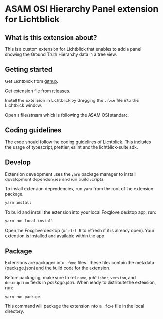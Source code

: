 # ASAM OSI Hierarchy Panel extension for Lichtblick

## What is this extension about?

This is a custom extension for Lichtblick that enables to add a panel showing the Ground Truth Hierarchy data in a tree view.

## Getting started

Get Lichtblick from [github](https://github.com/Lichtblick-Suite/lichtblick/releases).

Get extension file from [releases](https://github.com/Lichtblick-Suite/asam-osi-converter/releases).

Install the extension in Lichtblick by dragging the `.foxe` file into the Lichtblick window.

Open a file/stream which is following the ASAM OSI standard.

## Coding guidelines

The code should follow the coding guidelines of Lichtblick. This includes the usage of typescript, prettier, eslint and the lichtblick-suite sdk.

## Develop

Extension development uses the `yarn` package manager to install development dependencies and run build scripts.

To install extension dependencies, run `yarn` from the root of the extension package.

```sh
yarn install
```

To build and install the extension into your local Foxglove desktop app, run:

```sh
yarn run local-install
```

Open the Foxglove desktop (or `ctrl-R` to refresh if it is already open). Your extension is installed and available within the app.

## Package

Extensions are packaged into `.foxe` files. These files contain the metadata (package.json) and the build code for the extension.

Before packaging, make sure to set `name`, `publisher`, `version`, and `description` fields in _package.json_. When ready to distribute the extension, run:

```sh
yarn run package
```

This command will package the extension into a `.foxe` file in the local directory.

